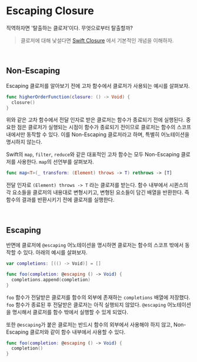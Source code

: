 # Escaping Closure

직역하자면 '탈출하는 클로저'이다. 무엇으로부터 탈출할까? 

> 클로저에 대해 낯설다면 [Swift Closure](https://fromdave.medium.com/closure-5884c4652479) 에서 기본적인 개념을 이해하자.

&nbsp;
## Non-Escaping

Escaping 클로저를 알아보기 전에 고차 함수에서 클로저가 사용되는 예시를 살펴보자. 

```swift
func higherOrderFunction(closure: () -> Void) {
  closure()
}
```

위와 같은 고차 함수에서 전달 인자로 받은 클로저는 함수가 종료되기 전에 실행된다. 중요한 점은 클로저가 실행되는 시점이 함수가 종료되기 전이므로 클로저는 함수의 스코프 내에서만 동작할 수 있다. 이를 Non-Escaping 클로저라고 하며, 특별히 어노테이션을 명시하지 않는다. 

Swift의 `map`, `filter`, `reduce`와 같은 대표적인 고차 함수는 모두 Non-Escaping 클로저를 사용한다. `map`의 선언부를 살펴보자.

```swift
func map<T>(_ transform: (Element) throws -> T) rethrows -> [T]
````

전달 인자로 `(Element) throws -> T` 라는 클로저를 받는다. 함수 내부에서 시퀸스의 각 요소들을 클로저의 내용대로 변형시키고, 변형된 요소들이 담긴 배열을 반환한다. 즉 함수의 결과를 반환시키기 전에 클로저를 실행한다.

&nbsp;
## Escaping

반면에 클로저에 `@escaping` 어노테이션을 명시하면 클로저는 함수의 스코프 밖에서 동작할 수 있다. 아래의 예시를 살펴보자.

```swift
var completions: [(() -> Void)] = []

func foo(completion: @escaping () -> Void) {
  completions.append(completion)
}
```

`foo` 함수가 전달받은 클로저를 함수의 외부에 존재하는 `completions` 배열에 저장했다. `foo` 함수가 종료된 후 전달받은 클로저는 아직 실행되지 않았다. `@escaping` 어노테이션을 명시해서 클로저를 함수 밖에서 실행할 수 있게 되었다.

또한 `@escaping`가 붙은 클로저는 반드시 함수의 외부에서 사용해야 하지 않고, Non-Escaping 클로저와 같이 함수 내부에서 사용할 수 있다.

```swift
func foo(completion: @escaping () -> Void) {
  completion()
}
```